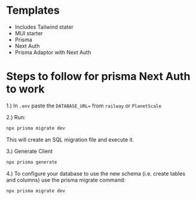 # Templates 

- Includes Tailwind stater 
- MUI starter 
- Prisma 
- Next Auth
- Prisma Adaptor with Next Auth


# Steps to follow for prisma Next Auth to work

1.) In `.env` paste the `DATABASE_URL=` from `railway` or `PlanetScale`

2.) Run:

```bash
npx prisma migrate dev
```
This will create an SQL migration file and execute it.

3.) Generate Client

```bash
npx prisma generate
```

4.) To configure your database to use the new schema (i.e. create tables and columns) use the prisma migrate command:

```bash
npx prisma migrate dev
```